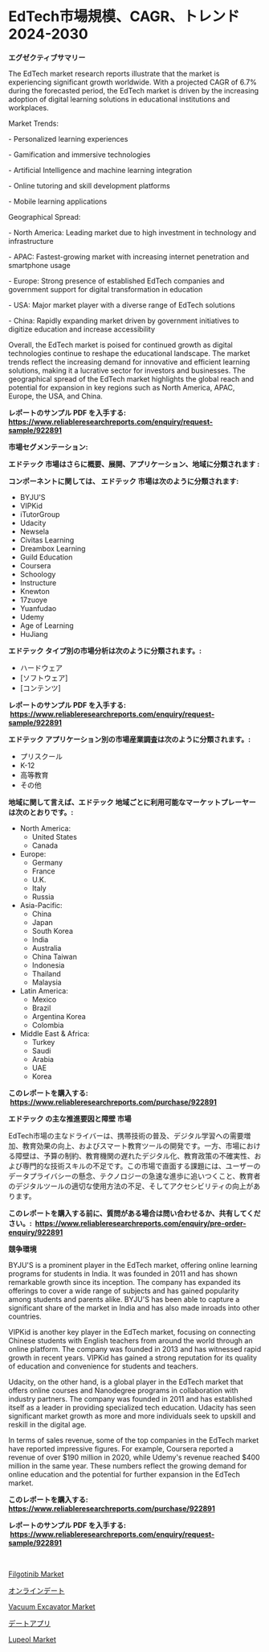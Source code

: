 <p><h1>EdTech市場規模、CAGR、トレンド 2024-2030</h1></p><p><strong>エグゼクティブサマリー</strong></p>
<p><p>The EdTech market research reports illustrate that the market is experiencing significant growth worldwide. With a projected CAGR of 6.7% during the forecasted period, the EdTech market is driven by the increasing adoption of digital learning solutions in educational institutions and workplaces.</p><p>Market Trends:</p><p>- Personalized learning experiences</p><p>- Gamification and immersive technologies</p><p>- Artificial Intelligence and machine learning integration</p><p>- Online tutoring and skill development platforms</p><p>- Mobile learning applications</p><p>Geographical Spread:</p><p>- North America: Leading market due to high investment in technology and infrastructure</p><p>- APAC: Fastest-growing market with increasing internet penetration and smartphone usage</p><p>- Europe: Strong presence of established EdTech companies and government support for digital transformation in education</p><p>- USA: Major market player with a diverse range of EdTech solutions</p><p>- China: Rapidly expanding market driven by government initiatives to digitize education and increase accessibility</p><p>Overall, the EdTech market is poised for continued growth as digital technologies continue to reshape the educational landscape. The market trends reflect the increasing demand for innovative and efficient learning solutions, making it a lucrative sector for investors and businesses. The geographical spread of the EdTech market highlights the global reach and potential for expansion in key regions such as North America, APAC, Europe, the USA, and China.</p></p>
<p><strong>レポートのサンプル PDF を入手する: <a href="https://www.reliableresearchreports.com/enquiry/request-sample/922891">https://www.reliableresearchreports.com/enquiry/request-sample/922891</a></strong></p>
<p><strong>市場セグメンテーション:</strong></p>
<p><strong> エドテック 市場はさらに概要、展開、アプリケーション、地域に分類されます :</strong></p>
<p><strong>コンポーネントに関しては、 エドテック 市場は次のように分類されます: &nbsp;</strong></p>
<p><ul><li>BYJU'S</li><li>VIPKid</li><li>iTutorGroup</li><li>Udacity</li><li>Newsela</li><li>Civitas Learning</li><li>Dreambox Learning</li><li>Guild Education</li><li>Coursera</li><li>Schoology</li><li>Instructure</li><li>Knewton</li><li>17zuoye</li><li>Yuanfudao</li><li>Udemy</li><li>Age of Learning</li><li>HuJiang</li></ul></p>
<p><strong> エドテック タイプ別の市場分析は次のように分類されます。:</strong></p>
<p><ul><li>ハードウェア</li><li>[ソフトウェア]</li><li>[コンテンツ]</li></ul></p>
<p><strong>レポートのサンプル PDF を入手する: &nbsp;<a href="https://www.reliableresearchreports.com/enquiry/request-sample/922891">https://www.reliableresearchreports.com/enquiry/request-sample/922891</a></strong></p>
<p><strong> エドテック アプリケーション別の市場産業調査は次のように分類されます。:</strong></p>
<p><ul><li>プリスクール</li><li>K-12</li><li>高等教育</li><li>その他</li></ul></p>
<p><strong>地域に関して言えば、エドテック 地域ごとに利用可能なマーケットプレーヤーは次のとおりです。:</strong></p>
<p><ul>
    <li>
        North America:
        <ul>
            <li>United States</li>
            <li>Canada</li>
        </ul>
    </li>
    <li>
        Europe:
        <ul>
            <li>Germany</li>
            <li>France</li>
            <li>U.K.</li>
            <li>Italy</li>
            <li>Russia</li>
        </ul>
    </li>
    <li>
        Asia-Pacific:
        <ul>
            <li>China</li>
            <li>Japan</li>
            <li>South Korea</li>
            <li>India</li>
            <li>Australia</li>
            <li>China Taiwan</li>
            <li>Indonesia</li>
            <li>Thailand</li>
            <li>Malaysia</li>
        </ul>
    </li>
    <li>
        Latin America:
        <ul>
            <li>Mexico</li>
            <li>Brazil</li>
            <li>Argentina Korea</li>
            <li>Colombia</li>
        </ul>
    </li>
    <li>
        Middle East & Africa:
        <ul>
            <li>Turkey</li>
            <li>Saudi</li>
            <li>Arabia</li>
            <li>UAE</li>
            <li>Korea</li>
        </ul>
    </li>
    </ul></p>
<p><strong>このレポートを購入する: &nbsp;<a href="https://www.reliableresearchreports.com/purchase/922891">https://www.reliableresearchreports.com/purchase/922891</a></strong></p>
<p><strong>エドテック の主な推進要因と障壁 市場</strong></p>
<p><p>EdTech市場の主なドライバーは、携帯技術の普及、デジタル学習への需要増加、教育効果の向上、およびスマート教育ツールの開発です。一方、市場における障壁は、予算の制約、教育機関の遅れたデジタル化、教育政策の不確実性、および専門的な技術スキルの不足です。この市場で直面する課題には、ユーザーのデータプライバシーの懸念、テクノロジーの急速な進歩に追いつくこと、教育者のデジタルツールの適切な使用方法の不足、そしてアクセシビリティの向上があります。</p></p>
<p><strong>このレポートを購入する前に、質問がある場合は問い合わせるか、共有してください。:&nbsp; <a href="https://www.reliableresearchreports.com/enquiry/pre-order-enquiry/922891">https://www.reliableresearchreports.com/enquiry/pre-order-enquiry/922891</a></strong></p>
<p><strong>競争環境</strong></p>
<p><p>BYJU'S is a prominent player in the EdTech market, offering online learning programs for students in India. It was founded in 2011 and has shown remarkable growth since its inception. The company has expanded its offerings to cover a wide range of subjects and has gained popularity among students and parents alike. BYJU'S has been able to capture a significant share of the market in India and has also made inroads into other countries.</p><p>VIPKid is another key player in the EdTech market, focusing on connecting Chinese students with English teachers from around the world through an online platform. The company was founded in 2013 and has witnessed rapid growth in recent years. VIPKid has gained a strong reputation for its quality of education and convenience for students and teachers.</p><p>Udacity, on the other hand, is a global player in the EdTech market that offers online courses and Nanodegree programs in collaboration with industry partners. The company was founded in 2011 and has established itself as a leader in providing specialized tech education. Udacity has seen significant market growth as more and more individuals seek to upskill and reskill in the digital age.</p><p>In terms of sales revenue, some of the top companies in the EdTech market have reported impressive figures. For example, Coursera reported a revenue of over $190 million in 2020, while Udemy's revenue reached $400 million in the same year. These numbers reflect the growing demand for online education and the potential for further expansion in the EdTech market.</p></p>
<p><strong>このレポートを購入する: &nbsp; <a href="https://www.reliableresearchreports.com/purchase/922891">https://www.reliableresearchreports.com/purchase/922891</a></strong></p>
<p><strong>レポートのサンプル PDF を入手する: &nbsp;<a href="https://www.reliableresearchreports.com/enquiry/request-sample/922891">https://www.reliableresearchreports.com/enquiry/request-sample/922891</a></strong><strong></strong></p>
<p>&nbsp;</p>
<p><p><a href="https://github.com/juniordelafrance/Market-Research-Report-List-2/blob/main/filgotinib-market.md">Filgotinib Market</a></p><p><a href="https://github.com/lababdou/Market-Research-Report-List-2/blob/main/9620025182556.md">オンラインデート</a></p><p><a href="https://issuu.com/reportprime-2/docs/vacuum-excavator-market-size-2030.pptx">Vacuum Excavator Market</a></p><p><a href="https://github.com/mohamedbakry57/Market-Research-Report-List-2/blob/main/7856301182555.md">デートアプリ</a></p><p><a href="https://github.com/jaidynmorantestelletmjzya/Market-Research-Report-List-1/blob/main/lupeol-market.md">Lupeol Market</a></p></p>